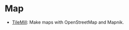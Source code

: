 

# Map
- [TileMill](https://github.com/tilemill-project/tilemill): Make maps with OpenStreetMap and Mapnik.